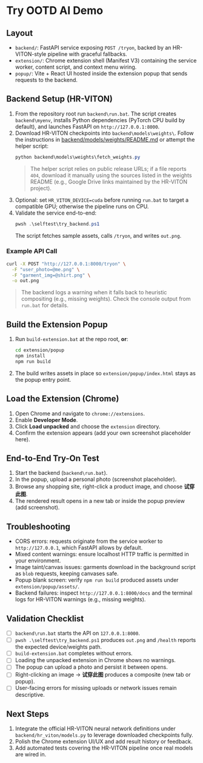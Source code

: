 # Try OOTD AI Demo

## Layout
- `backend/`: FastAPI service exposing `POST /tryon`, backed by an HR-VITON-style pipeline with graceful fallbacks.
- `extension/`: Chrome extension shell (Manifest V3) containing the service worker, content script, and context menu wiring.
- `popup/`: Vite + React UI hosted inside the extension popup that sends requests to the backend.

## Backend Setup (HR-VITON)
1. From the repository root run `backend\run.bat`. The script creates `backend\myenv`, installs Python dependencies (PyTorch CPU build by default), and launches FastAPI on `http://127.0.0.1:8000`.
2. Download HR-VITON checkpoints into `backend\models\weights\`. Follow the instructions in [backend/models/weights/README.md](backend/models/weights/README.md) or attempt the helper script:
   ```powershell
   python backend\models\weights\fetch_weights.py
   ```
   > The helper script relies on public release URLs; if a file reports `404`, download it manually using the sources listed in the weights README (e.g., Google Drive links maintained by the HR-VITON project).
3. Optional: set `HR_VITON_DEVICE=cuda` before running `run.bat` to target a compatible GPU; otherwise the pipeline runs on CPU.
4. Validate the service end-to-end:
   ```powershell
   pwsh .\selftest\try_backend.ps1
   ```
   The script fetches sample assets, calls `/tryon`, and writes `out.png`.

### Example API Call
```bash
curl -X POST "http://127.0.0.1:8000/tryon" \
  -F "user_photo=@me.png" \
  -F "garment_img=@shirt.png" \
  -o out.png
```
> The backend logs a warning when it falls back to heuristic compositing (e.g., missing weights). Check the console output from `run.bat` for details.

## Build the Extension Popup
1. Run `build-extension.bat` at the repo root, **or**:
   ```bash
   cd extension/popup
   npm install
   npm run build
   ```
2. The build writes assets in place so `extension/popup/index.html` stays as the popup entry point.

## Load the Extension (Chrome)
1. Open Chrome and navigate to `chrome://extensions`.
2. Enable **Developer Mode**.
3. Click **Load unpacked** and choose the `extension` directory.
4. Confirm the extension appears (add your own screenshot placeholder here).

## End-to-End Try-On Test
1. Start the backend (`backend\run.bat`).
2. In the popup, upload a personal photo (screenshot placeholder).
3. Browse any shopping site, right-click a product image, and choose **试穿此图**.
4. The rendered result opens in a new tab or inside the popup preview (add screenshot).

## Troubleshooting
- CORS errors: requests originate from the service worker to `http://127.0.0.1`, which FastAPI allows by default.
- Mixed content warnings: ensure localhost HTTP traffic is permitted in your environment.
- Image taint/canvas issues: garments download in the background script as `blob` requests, keeping canvases safe.
- Popup blank screen: verify `npm run build` produced assets under `extension/popup/assets/`.
- Backend failures: inspect `http://127.0.0.1:8000/docs` and the terminal logs for HR-VITON warnings (e.g., missing weights).

## Validation Checklist
- [ ] `backend\run.bat` starts the API on `127.0.0.1:8000`.
- [ ] `pwsh .\selftest\try_backend.ps1` produces `out.png` and `/health` reports the expected device/weights path.
- [ ] `build-extension.bat` completes without errors.
- [ ] Loading the unpacked extension in Chrome shows no warnings.
- [ ] The popup can upload a photo and persist it between opens.
- [ ] Right-clicking an image → **试穿此图** produces a composite (new tab or popup).
- [ ] User-facing errors for missing uploads or network issues remain descriptive.

## Next Steps
1. Integrate the official HR-VITON neural network definitions under `backend/hr_viton/models.py` to leverage downloaded checkpoints fully.
2. Polish the Chrome extension UI/UX and add result history or feedback.
3. Add automated tests covering the HR-VITON pipeline once real models are wired in.
